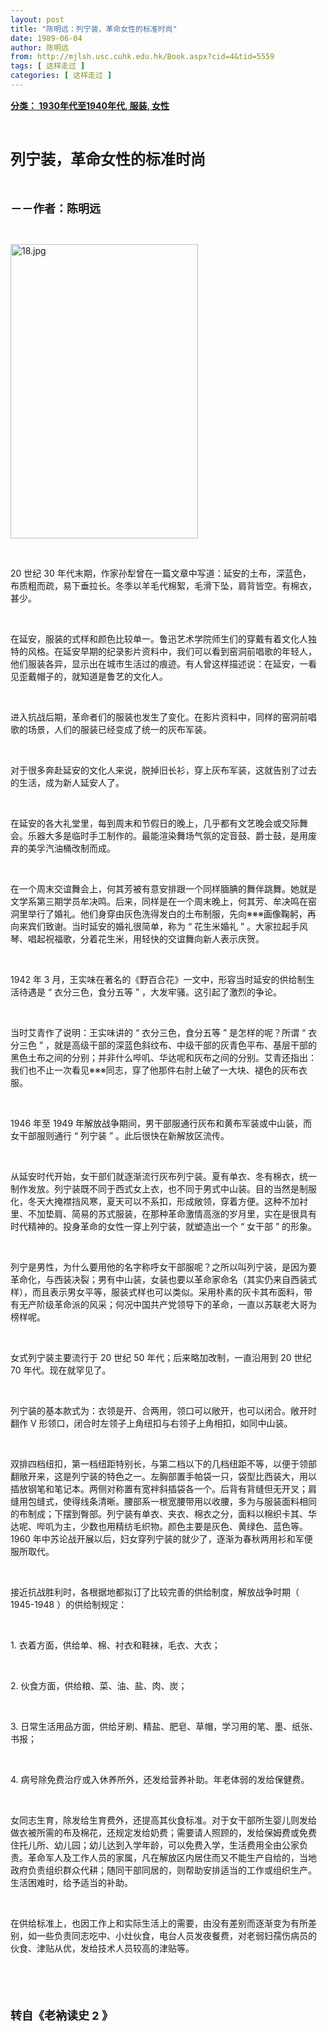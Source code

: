 ```yaml
---
layout: post
title: "陈明远：列宁装，革命女性的标准时尚"
date: 1989-06-04
author: 陈明远
from: http://mjlsh.usc.cuhk.edu.hk/Book.aspx?cid=4&tid=5559
tags: [ 这样走过 ]
categories: [ 这样走过 ]
---
```


<div style="margin: 15px 10px 10px 0px;">
 <div>
  <span id="ctl00_ContentPlaceHolder1_chapter1_SubjectLabel" style="font-weight:bold;text-decoration:underline;">
   分类： 1930年代至1940年代, 服装, 女性
  </span>
 </div>
 <p class="p1">
  <b>
   <font size="5">
    <span class="s1">
    </span>
    <br/>
   </font>
  </b>
 </p>
 <p class="p2">
  <span class="s1">
   <b>
    <font size="5">
     列宁装，革命女性的标准时尚
    </font>
   </b>
  </span>
 </p>
 <p class="p1">
  <b>
   <font size="4">
    <span class="s1">
    </span>
    <br/>
   </font>
  </b>
 </p>
 <p class="p2">
  <span class="s1">
   <b>
    <font size="4">
     －－作者：陈明远
    </font>
   </b>
  </span>
 </p>
 <p class="p1">
  <span class="s1">
  </span>
  <br/>
 </p>
 <p class="p3">
  <span class="s1">
   <img alt="18.jpg" border="0" height="471" src="/medias/contents/5559/18.jpg" width="300"/>
  </span>
 </p>
 <p class="p1">
  <span class="s1">
  </span>
  <br/>
 </p>
 <p class="p2">
  <span class="s2">
   20
  </span>
  <span class="s1">
   世纪
  </span>
  <span class="s2">
   30
  </span>
  <span class="s1">
   年代末期，作家孙犁曾在一篇文章中写道：延安的土布，深蓝色，布质粗而疏，易下垂拉长。冬季以羊毛代棉絮，毛滑下坠，肩背皆空。有棉衣，甚少。
  </span>
 </p>
 <p class="p1">
  <span class="s1">
  </span>
  <br/>
 </p>
 <p class="p2">
  <span class="s1">
   在延安，服装的式样和颜色比较单一。鲁迅艺术学院师生们的穿戴有着文化人独特的风格。在延安早期的纪录影片资料中，我们可以看到窑洞前唱歌的年轻人，他们服装各异，显示出在城市生活过的痕迹。有人曾这样描述说：在延安，一看见歪戴帽子的，就知道是鲁艺的文化人。
  </span>
 </p>
 <p class="p1">
  <span class="s1">
  </span>
  <br/>
 </p>
 <p class="p2">
  <span class="s1">
   进入抗战后期，革命者们的服装也发生了变化。在影片资料中，同样的窑洞前唱歌的场景，人们的服装已经变成了统一的灰布军装。
  </span>
 </p>
 <p class="p1">
  <span class="s1">
  </span>
  <br/>
 </p>
 <p class="p2">
  <span class="s1">
   对于很多奔赴延安的文化人来说，脱掉旧长衫，穿上灰布军装，这就告别了过去的生活，成为新人延安人了。
  </span>
 </p>
 <p class="p1">
  <span class="s1">
  </span>
  <br/>
 </p>
 <p class="p2">
  <span class="s1">
   在延安的各大礼堂里，每到周末和节假日的晚上，几乎都有文艺晚会或交际舞会。乐器大多是临时手工制作的。最能渲染舞场气氛的定音鼓、爵士鼓，是用废弃的美孚汽油桶改制而成。
  </span>
 </p>
 <p class="p1">
  <span class="s1">
  </span>
  <br/>
 </p>
 <p class="p2">
  <span class="s1">
   在一个周末交谊舞会上，何其芳被有意安排跟一个同样腼腆的舞伴跳舞。她就是文学系第三期学员牟决鸣。后来，同样是在一个周末晚上，何其芳、牟决鸣在窑洞里举行了婚礼。他们身穿由灰色洗得发白的土布制服，先向※※※画像鞠躬，再向来宾们致谢。当时延安的婚礼很简单，称为
  </span>
  <span class="s2">
   “
  </span>
  <span class="s1">
   花生米婚礼
  </span>
  <span class="s2">
   ”
  </span>
  <span class="s1">
   。大家拉起手风琴、唱起祝福歌，分着花生米，用轻快的交谊舞向新人表示庆贺。
  </span>
 </p>
 <p class="p1">
  <span class="s1">
  </span>
  <br/>
 </p>
 <p class="p2">
  <span class="s2">
   1942
  </span>
  <span class="s1">
   年
  </span>
  <span class="s2">
   3
  </span>
  <span class="s1">
   月，王实味在著名的《野百合花》一文中，形容当时延安的供给制生活待遇是
  </span>
  <span class="s2">
   “
  </span>
  <span class="s1">
   衣分三色，食分五等
  </span>
  <span class="s2">
   ”
  </span>
  <span class="s1">
   ，大发牢骚。这引起了激烈的争论。
  </span>
 </p>
 <p class="p1">
  <span class="s1">
  </span>
  <br/>
 </p>
 <p class="p2">
  <span class="s1">
   当时艾青作了说明：王实味讲的
  </span>
  <span class="s2">
   “
  </span>
  <span class="s1">
   衣分三色，食分五等
  </span>
  <span class="s2">
   ”
  </span>
  <span class="s1">
   是怎样的呢？所谓
  </span>
  <span class="s2">
   “
  </span>
  <span class="s1">
   衣分三色
  </span>
  <span class="s2">
   ”
  </span>
  <span class="s1">
   ，就是高级干部的深蓝色斜纹布、中级干部的灰青色平布、基层干部的黑色土布之间的分别；并非什么哔叽、华达呢和灰布之间的分别。艾青还指出：我们也不止一次看见※※※同志，穿了他那件右肘上破了一大块、褪色的灰布衣服。
  </span>
 </p>
 <p class="p1">
  <span class="s1">
  </span>
  <br/>
 </p>
 <p class="p2">
  <span class="s2">
   1946
  </span>
  <span class="s1">
   年至
  </span>
  <span class="s2">
   1949
  </span>
  <span class="s1">
   年解放战争期间，男干部服通行灰布和黄布军装或中山装，而女干部服则通行
  </span>
  <span class="s2">
   “
  </span>
  <span class="s1">
   列宁装
  </span>
  <span class="s2">
   ”
  </span>
  <span class="s1">
   。此后很快在新解放区流传。
  </span>
 </p>
 <p class="p1">
  <span class="s1">
  </span>
  <br/>
 </p>
 <p class="p2">
  <span class="s1">
   从延安时代开始，女干部们就逐渐流行灰布列宁装。夏有单衣、冬有棉衣，统一制作发放。列宁装既不同于西式女上衣，也不同于男式中山装。目的当然是制服化，冬天大掩襟挡风寒，夏天可以不系扣，形成敞领，穿着方便。这种不加衬里、不加垫肩、简易的苏式服装，在那种革命激情高涨的岁月里，实在是很具有时代精神的。投身革命的女性一穿上列宁装，就塑造出一个
  </span>
  <span class="s2">
   “
  </span>
  <span class="s1">
   女干部
  </span>
  <span class="s2">
   ”
  </span>
  <span class="s1">
   的形象。
  </span>
 </p>
 <p class="p1">
  <span class="s1">
  </span>
  <br/>
 </p>
 <p class="p2">
  <span class="s1">
   列宁是男性，为什么要用他的名字称呼女干部服呢？之所以叫列宁装，是因为要革命化，与西装决裂；男有中山装，女装也要以革命家命名（其实仍来自西装式样），而且表示男女平等，服装式样也可以类似。采用朴素的灰卡其布面料，带有无产阶级革命派的风采；何况中国共产党领导下的革命，一直以苏联老大哥为榜样呢。
  </span>
 </p>
 <p class="p1">
  <span class="s1">
  </span>
  <br/>
 </p>
 <p class="p2">
  <span class="s1">
   女式列宁装主要流行于
  </span>
  <span class="s2">
   20
  </span>
  <span class="s1">
   世纪
  </span>
  <span class="s2">
   50
  </span>
  <span class="s1">
   年代；后来略加改制，一直沿用到
  </span>
  <span class="s2">
   20
  </span>
  <span class="s1">
   世纪
  </span>
  <span class="s2">
   70
  </span>
  <span class="s1">
   年代。现在就罕见了。
  </span>
 </p>
 <p class="p1">
  <span class="s1">
  </span>
  <br/>
 </p>
 <p class="p2">
  <span class="s1">
   列宁装的基本款式为：衣领是开、合两用，领口可以敞开，也可以闭合。敞开时翻作
  </span>
  <span class="s2">
   V
  </span>
  <span class="s1">
   形领口，闭合时左领子上角纽扣与右领子上角相扣，如同中山装。
  </span>
 </p>
 <p class="p1">
  <span class="s1">
  </span>
  <br/>
 </p>
 <p class="p2">
  <span class="s1">
   双排四档纽扣，第一档纽距特别长，与第二档以下的几档纽距不等，以便于领部翻敞开来，这是列宁装的特色之一。左胸部置手帕袋一只，袋型比西装大，用以插放钢笔和笔记本。两侧对称置有宽袢斜插袋各一个。后背有背缝但无开叉；肩缝用包缝式，使得线条清晰。腰部系一根宽腰带用以收腰，多为与服装面料相同的布制成；下摆到臀部。列宁装有单衣、夹衣、棉衣之分，面料以棉织卡其、华达呢、哔叽为主，少数也用精纺毛织物。颜色主要是灰色、黄绿色、蓝色等。
  </span>
  <span class="s2">
   1960
  </span>
  <span class="s1">
   年中苏论战开展以后，妇女穿列宁装的就少了，逐渐为春秋两用衫和军便服所取代。
  </span>
 </p>
 <p class="p1">
  <span class="s1">
  </span>
  <br/>
 </p>
 <p class="p2">
  <span class="s1">
   接近抗战胜利时，各根据地都拟订了比较完善的供给制度，解放战争时期（
  </span>
  <span class="s2">
   1945-1948
  </span>
  <span class="s1">
   ）的供给制规定：
  </span>
 </p>
 <p class="p1">
  <span class="s1">
  </span>
  <br/>
 </p>
 <p class="p2">
  <span class="s2">
   1.
  </span>
  <span class="s1">
   衣着方面，供给单、棉、衬衣和鞋袜，毛衣、大衣；
  </span>
 </p>
 <p class="p1">
  <span class="s1">
  </span>
  <br/>
 </p>
 <p class="p2">
  <span class="s2">
   2.
  </span>
  <span class="s1">
   伙食方面，供给粮、菜、油、盐、肉、炭；
  </span>
 </p>
 <p class="p1">
  <span class="s1">
  </span>
  <br/>
 </p>
 <p class="p2">
  <span class="s2">
   3.
  </span>
  <span class="s1">
   日常生活用品方面，供给牙刷、精盐、肥皂、草帽，学习用的笔、墨、纸张、书报；
  </span>
 </p>
 <p class="p1">
  <span class="s1">
  </span>
  <br/>
 </p>
 <p class="p2">
  <span class="s2">
   4.
  </span>
  <span class="s1">
   病号除免费治疗或入休养所外，还发给营养补助。年老体弱的发给保健费。
  </span>
 </p>
 <p class="p1">
  <span class="s1">
  </span>
  <br/>
 </p>
 <p class="p2">
  <span class="s1">
   女同志生育，除发给生育费外，还提高其伙食标准。对于女干部所生婴儿则发给做衣被所需的布及棉花，还规定发给奶费；需要请人照顾的，发给保姆费或免费住托儿所、幼儿园；幼儿达到入学年龄，可以免费入学，生活费用全由公家负责。革命军人及工作人员的家属，凡在解放区内居住而又不能生产自给的，当地政府负责组织群众代耕；随同干部同居的，则帮助安排适当的工作或组织生产。生活困难时，给予适当的补助。
  </span>
 </p>
 <p class="p1">
  <span class="s1">
  </span>
  <br/>
 </p>
 <p class="p2">
  <span class="s1">
   在供给标准上，也因工作上和实际生活上的需要，由没有差别而逐渐变为有所差别，如一些负责同志吃中、小灶伙食，电台人员发夜餐费，对老弱妇孺伤病员的伙食、津贴从优，发给技术人员较高的津贴等。
  </span>
 </p>
 <p class="p1">
  <b>
   <font size="4">
    <span class="s1">
    </span>
    <br/>
   </font>
  </b>
 </p>
 <p class="p1">
  <b>
   <font size="4">
    <span class="s1">
    </span>
    <br/>
   </font>
  </b>
 </p>
 <p class="p2">
  <b>
   <font size="4">
    <span class="s1">
     转自《老衲读史
    </span>
    <span class="s2">
     2
    </span>
    <span class="s1">
     》
    </span>
   </font>
  </b>
 </p>
</div>

